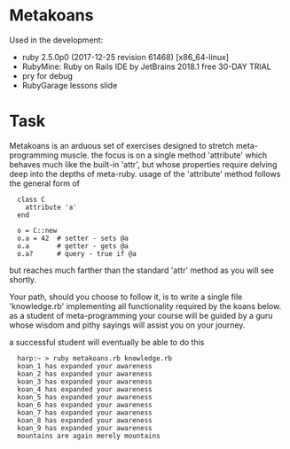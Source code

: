 # Metakoans


 Used in the development:<br>
 * ruby 2.5.0p0 (2017-12-25 revision 61468) [x86_64-linux]
 * RubyMine: Ruby on Rails IDE by JetBrains 2018.1 free 30-DAY TRIAL
 * pry for debug
 * RubyGarage lessons slide
 
# Task

Metakoans is an arduous set of exercises designed to stretch
meta-programming muscle.  the focus is on a single method 'attribute' which
behaves much like the built-in 'attr', but whose properties require delving
deep into the depths of meta-ruby.  usage of the 'attribute' method follows
the general form of

``` 
  class C
    attribute 'a'
  end
 
  o = C::new
  o.a = 42  # setter - sets @a
  o.a       # getter - gets @a
  o.a?      # query - true if @a
```
 
but reaches much farther than the standard 'attr' method as you will see
shortly.
 
Your path, should you choose to follow it, is to write a single file
'knowledge.rb' implementing all functionality required by the koans below.
as a student of meta-programming your course will be guided by a guru whose
wisdom and pithy sayings will assist you on your journey.
 
a successful student will eventually be able to do this  

```
  harp:~ > ruby metakoans.rb knowledge.rb
  koan_1 has expanded your awareness
  koan_2 has expanded your awareness
  koan_3 has expanded your awareness
  koan_4 has expanded your awareness
  koan_5 has expanded your awareness
  koan_6 has expanded your awareness
  koan_7 has expanded your awareness
  koan_8 has expanded your awareness
  koan_9 has expanded your awareness
  mountains are again merely mountains
```